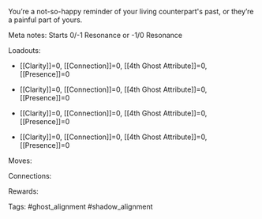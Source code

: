 You’re a not-so-happy reminder of your living counterpart's past, or they’re a painful part of yours.

Meta notes: Starts 0/-1 Resonance or -1/0 Resonance

Loadouts:

- [[Clarity]]=0, [[Connection]]=0, [[4th Ghost Attribute]]=0, [[Presence]]=0
	
- [[Clarity]]=0, [[Connection]]=0, [[4th Ghost Attribute]]=0, [[Presence]]=0
	
- [[Clarity]]=0, [[Connection]]=0, [[4th Ghost Attribute]]=0, [[Presence]]=0
	
- [[Clarity]]=0, [[Connection]]=0, [[4th Ghost Attribute]]=0, [[Presence]]=0

Moves:

Connections:

Rewards:

Tags:
#ghost_alignment #shadow_alignment 